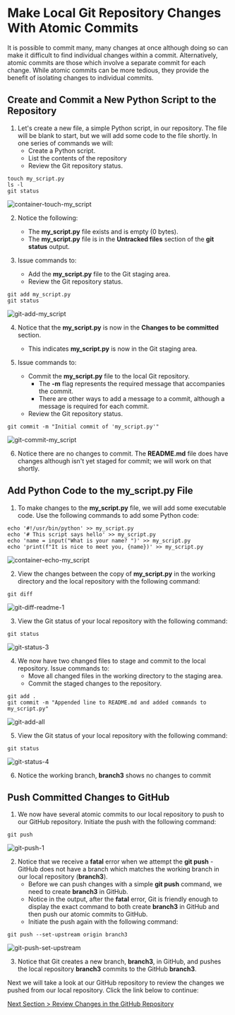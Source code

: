 # Make Local Git Repository Changes With Atomic Commits

It is possible to commit many, many changes at once although doing so can make it difficult to find individual changes within a commit. Alternatively, atomic commits are those which involve a separate commit for each change. While atomic commits can be more tedious, they provide the benefit of isolating changes to individual commits.

## **Create and Commit a New Python Script to the Repository**

1. Let's create a new file, a simple Python script, in our repository. The file will be blank to start, but we will add some code to the file shortly. In one series of commands we will:
   - Create a Python script.
   - List the contents of the repository
   - Review the Git repository status.

```shell
touch my_script.py
ls -l
git status
```

![container-touch-my_script](../images/container-touch-my_script.png)

2. Notice the following:

   - The **my_script.py** file exists and is empty (0 bytes).
   - The **my_script.py** file is in the **Untracked files** section of the **git status** output.

3. Issue commands to:
   - Add the **my_script.py** file to the Git staging area.
   - Review the Git repository status.

```shell
git add my_script.py
git status
```

![git-add-my_script](../images/git-add-my_script.png)

4. Notice that the **my_script.py** is now in the **Changes to be committed** section.

   - This indicates **my_script.py** is now in the Git staging area.

5. Issue commands to:
   - Commit the **my_script.py** file to the local Git repository.
     - The **-m** flag represents the required message that accompanies the commit.
     - There are other ways to add a message to a commit, although a message is required for each commit.
   - Review the Git repository status.

```shell
git commit -m "Initial commit of 'my_script.py'"
```

![git-commit-my_script](../images/git-commit-my_script.png)

6. Notice there are no changes to commit. The **README.md** file does have changes although isn't yet staged for commit; we will work on that shortly.

## **Add Python Code to the my_script.py File**

1. To make changes to the **my_script.py** file, we will add some executable code. Use the following commands to add some Python code:

```shell
echo '#!/usr/bin/python' >> my_script.py
echo '# This script says hello' >> my_script.py
echo 'name = input("What is your name? ")' >> my_script.py
echo 'print(f"It is nice to meet you, {name})' >> my_script.py
```

![container-echo-my_script](../images/container-echo-my_script.png)

2. View the changes between the copy of **my_script.py** in the working directory and the local repository with the following command:

```shell
git diff
```

![git-diff-readme-1](../images/git-diff-readme-1.png)

3. View the Git status of your local repository with the following command:

```shell
git status
```

![git-status-3](../images/git-status-3.png)

4. We now have two changed files to stage and commit to the local repository. Issue commands to:
   - Move all changed files in the working directory to the staging area.
   - Commit the staged changes to the repository.

```shell
git add .
git commit -m "Appended line to README.md and added commands to my_script.py"
```

![git-add-all](../images/git-add-all.png)

5. View the Git status of your local repository with the following command:

```shell
git status
```

![git-status-4](../images/git-status-4.png)

6. Notice the working branch, **branch3** shows no changes to commit

## **Push Committed Changes to GitHub**

1. We now have several atomic commits to our local repository to push to our GitHub repository. Initiate the push with the following command:

```shell
git push
```

![git-push-1](../images/git-push-1.png)

2. Notice that we receive a **fatal** error when we attempt the **git push** - GitHub does not have a branch which matches the working branch in our local repository (**branch3**).
   - Before we can push changes with a simple **git push** command, we need to create **branch3** in GitHub.
   - Notice in the output, after the **fatal** error, Git is friendly enough to display the exact command to both create **branch3** in GitHub and then push our atomic commits to GitHub.
   - Initiate the push again with the following command:

```shell
git push --set-upstream origin branch3
```

![git-push-set-upstream](../images/git-push-set-upstream.png)

3. Notice that Git creates a new branch, **branch3**, in GitHub, and pushes the local repository **branch3** commits to the GitHub **branch3**.

Next we will take a look at our GitHub repository to review the changes we pushed from our local repository. Click the link below to continue:

[Next Section > Review Changes in the GitHub Repository](section_10.md "Review Changes in the GitHub Repository")
